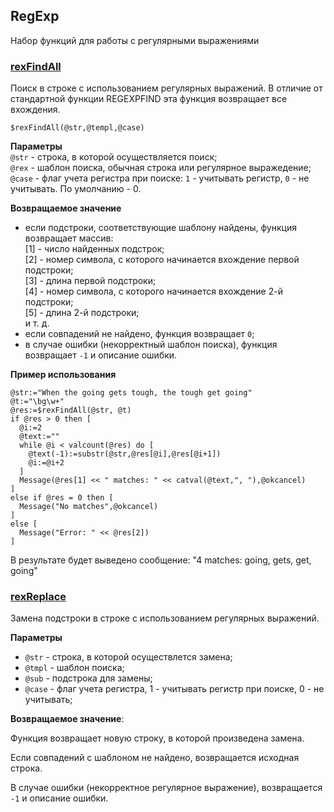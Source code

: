 ## RegExp
Набор функций для работы с регулярными выражениями

### [rexFindAll](rexFindAll.crf)
Поиск в строке с использованием регулярных выражений.
В отличие от стандартной функции REGEXPFIND эта функция возвращает все вхождения.
```
$rexFindAll(@str,@templ,@case)
```
**Параметры**  
`@str` - строка, в которой осуществляется поиск;  
`@rex` - шаблон поиска, обычная строка или регулярное выражедение;  
`@case` - флаг учета регистра при поиске: `1` - учитывать регистр, `0` - не учитывать. По умолчанию - 0.

**Возвращаемое значение**
- если подстроки, соответствующие шаблону найдены, функция возвращает массив:  
			[1] - число найденных подстрок;  
			[2] - номер символа, с которого начинается вхождение первой подстроки;  
			[3] - длина первой подстроки;  
			[4] - номер символа, с которого начинается вхождение 2-й подстроки;  
			[5] - длина 2-й подстроки;  
      и т. д.  
- если совпадений не найдено, функция возвращает `0`;  
- в случае ошибки (некорректный шаблон поиска), функция возвращает `-1` и описание ошибки.

**Пример использования**
```
@str:="When the going gets tough, the tough get going"
@t:="\bg\w+"
@res:=$rexFindAll(@str, @t)
if @res > 0 then [
  @i:=2
  @text:=""
  while @i < valcount(@res) do [
    @text(-1):=substr(@str,@res[@i],@res[@i+1])
    @i:=@i+2
  ]
  Message(@res[1] << " matches: " << catval(@text,", "),@okcancel)
]
else if @res = 0 then [
  Message("No matches",@okcancel)
]	
else [
  Message("Error: " << @res[2])
]
```
В результате будет выведено сообщение: "4 matches: going, gets, get, going"


### [rexReplace](rexReplace.crf)
Замена подстроки в строке с использованием регулярных выражений.

**Параметры**
- `@str` - строка, в которой осуществлется замена; 
- `@tmpl` - шаблон поиска; 
- `@sub` - подстрока для замены; 
- `@case` - флаг учета регистра, 1 - учитывать регистр при поиске, 0 - не учитывать;
		
**Возвращаемое значение**:

Функция возвращает новую строку, в которой произведена замена.

Если совпадений с шаблоном не найдено, возвращается исходная строка.

В случае ошибки (некорректное регулярное выражение), возвращается `-1` и описание ошибки.
